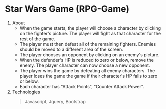 # Star Wars Game (RPG-Game)

1. About
    * When the game starts, the player will choose a character by clicking on the fighter's picture. The player will fight as that character for the rest of the game.
    * The player must then defeat all of the remaining fighters. Enemies should be moved to a different area of the screen.
    * The player chooses an opponent by clicking on an enemy's picture.
    * When the defender's HP is reduced to zero or below, remove the enemy. The player character can now choose a new opponent.
    * The player wins the game by defeating all enemy characters. The player loses the game the game if their character's HP falls to zero or below.
    * Each character has "Attack Points", "Counter Attack Power".
2. Technologies
    > Javascript, Jquery, Bootstrap